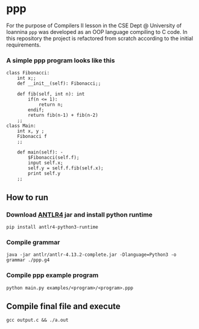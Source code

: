 # ppp



For the purpose of Compilers II lesson in the CSE Dept @ University of Ioannina `ppp` was developed as an OOP language compiling to C code. In this repository the project is refactored from scratch according to the initial requirements.



### A simple ppp program looks like this 

```
class Fibonacci:
    int x;;
    def __init__(self): Fibonacci;;

    def fib(self, int n): int
        if(n <= 1):
            return n;
        endif;
        return fib(n-1) + fib(n-2)
    ;;
class Main:
    int x, y ;
    Fibonacci f
    ;;

    def main(self): -
        $Fibonacci(self.f);
        input self.x;
        self.y = self.f.fib(self.x);
        print self.y
    ;;
```



## How to run


### Download [ANTLR4](https://www.antlr.org/download.html) jar and install python runtime

`pip install antlr4-python3-runtime`


### Compile grammar

`java -jar antlr/antlr-4.13.2-complete.jar -Dlanguage=Python3 -o grammar ./ppp.g4`


### Compile ppp example program

`python main.py examples/<program>/<program>.ppp`



## Compile final file and execute

`gcc output.c && ./a.out`

